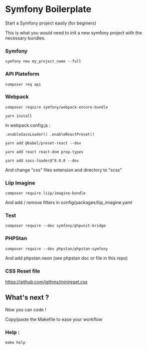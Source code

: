 # Symfony Boilerplate
Start a Symfony project easily (for beginers)

This is what you would need to init a new symfony project with the necessary bundles.

### Symfony

`symfony new my_project_name --full`

### API Plateform

`composer req api`

### Webpack

`composer require symfony/webpack-encore-bundle`

`yarn install`

In webpack.config.js :

`.enableSassLoader() .enableReactPreset()`

`yarn add @babel/preset-react --dev`

`yarn add react react-dom prop-types`

`yarn add sass-loader@^8.0.0 --dev`

And change "css" files extension and directory to "scss"

### Liip Imagine

`composer require liip/imagine-bundle`

And add / remove filters in config/packages/liip_imagine.yaml

### Test

`composer require --dev symfony/phpunit-bridge`

### PHPStan

`composer require --dev phpstan/phpstan-symfony`

And add phpstan.neon (see phpstan doc or file in this repo)

### CSS Reset file
https://github.com/jgthms/minireset.css

## What's next ?

Now you can code !

Copy/paste the Makefile to ease your workflow

### Help : 
`make help`
